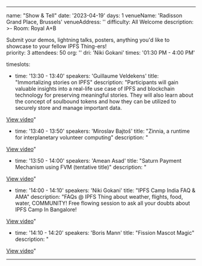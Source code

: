 ---

name: "Show & Tell"
date: '2023-04-19'
days: 1
venueName: 'Radisson Grand Place, Brussels'
venueAddress: ''
difficulty: All Welcome
description: >-
  Room: Royal A+B
  
  Submit your demos, lightning talks, posters, anything you'd like to showcase to your fellow IPFS Thing-ers!  
priority: 3
attendees: 50
org: ''
dri: 'Niki Gokani'
times: '01:30 PM - 4:00 PM'

timeslots:
  - time: '13:30 - 13:40'
    speakers: 'Guillaume Veldekens'
    title: "Immortalizing stories on IPFS"
    description: "Participants will gain valuable insights into a real-life use case of IPFS and blockchain technology for preserving meaningful stories. They will also learn about the concept of soulbound tokens and how they can be utilized to securely store and manage important data.

<a href='https://youtu.be/JCp1c7KzfW8'>View video</a>"

  - time: '13:40 - 13:50'
    speakers: 'Miroslav  Bajtoš'
    title: "Zinnia, a runtime for interplanetary volunteer computing"
    description: "

<a href='https://www.youtube.com/watch?v=bD1b_r53RA0'>View video</a>"

  - time: '13:50 - 14:00'
    speakers: 'Amean Asad'
    title: "Saturn Payment Mechanism using FVM (tentative title)"
    description: "

<a href='https://www.youtube.com/watch?v=tKi-cbOlHXM'>View video</a>"

  - time: '14:00 - 14:10'
    speakers: 'Niki Gokani'
    title: "IPFS Camp India FAQ & AMA"
    description: "FAQs @ IPFS Thing about weather, flights, food, water, COMMUNITY! Free flowing session to ask all your doubts about IPFS Camp In Bangalore!

<a href='https://www.youtube.com/watch?v=JK1E6--sdbA'>View video</a>"

  - time: '14:10 - 14:20'
    speakers: 'Boris Mann'
    title: "Fission Mascot Magic"
    description: "

<a href='https://www.youtube.com/watch?v=jDCK6xldrlk'>View video</a>"

---
